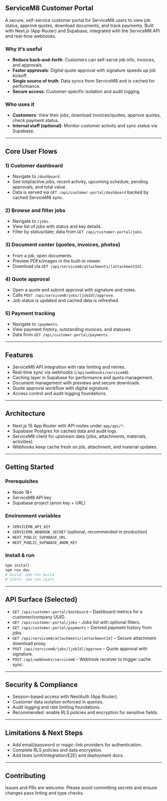## ServiceM8 Customer Portal

A secure, self-service customer portal for ServiceM8 users to view job status, approve quotes, download documents, and track payments. Built with Next.js (App Router) and Supabase, integrated with the ServiceM8 API and real-time webhooks.

### Why it’s useful
- **Reduce back-and-forth**: Customers can self-serve job info, invoices, and approvals.
- **Faster approvals**: Digital quote approval with signature speeds up job kickoff.
- **Single source of truth**: Data syncs from ServiceM8 and is cached for performance.
- **Secure access**: Customer-specific isolation and audit logging.

### Who uses it
- **Customers**: View their jobs, download invoices/quotes, approve quotes, check payment status.
- **Internal staff (optional)**: Monitor customer activity and sync status via Supabase.

---

## Core User Flows

### 1) Customer dashboard
- Navigate to `/dashboard`.
- See total/active jobs, recent activity, upcoming schedule, pending approvals, and total value.
- Data is served via `GET /api/customer-portal/dashboard` backed by cached ServiceM8 sync.

### 2) Browse and filter jobs
- Navigate to `/jobs`.
- View list of jobs with status and key details.
- Filter by status/date; data from `GET /api/customer-portal/jobs`.

### 3) Document center (quotes, invoices, photos)
- From a job, open documents.
- Preview PDFs/images in the built-in viewer.
- Download via `GET /api/servicem8/attachments/[attachmentId]`.

### 4) Quote approval
- Open a quote and submit approval with signature and notes.
- Calls `POST /api/servicem8/jobs/[jobId]/approve`.
- Job status is updated and cached data is refreshed.

### 5) Payment tracking
- Navigate to `/payments`.
- View payment history, outstanding invoices, and statuses.
- Data from `GET /api/customer-portal/payments`.

---

## Features
- ServiceM8 API integration with rate limiting and retries.
- Real-time sync via webhooks (`/api/webhooks/servicem8`).
- Caching layer in Supabase for performance and quota management.
- Document management with previews and secure downloads.
- Quote approval workflow with digital signature.
- Access control and audit logging foundations.

---

## Architecture
- Next.js 15 App Router with API routes under `app/api/*`.
- Supabase Postgres for cached data and audit logs.
- ServiceM8 client for upstream data (jobs, attachments, materials, activities).
- Webhooks keep cache fresh on job, attachment, and material updates.

---

## Getting Started

### Prerequisites
- Node 18+
- ServiceM8 API key
- Supabase project (anon key + URL)

### Environment variables
- `SERVICEM8_API_KEY`
- `SERVICEM8_WEBHOOK_SECRET` (optional, recommended in production)
- `NEXT_PUBLIC_SUPABASE_URL`
- `NEXT_PUBLIC_SUPABASE_ANON_KEY`

### Install & run
```bash
npm install
npm run dev
# build: npm run build
# start: npm run start
```

---

## API Surface (Selected)
- `GET /api/customer-portal/dashboard` – Dashboard metrics for a customer/company UUID.
- `GET /api/customer-portal/jobs` – Jobs list with optional filters.
- `GET /api/customer-portal/payments` – Derived payment history from jobs.
- `GET /api/servicem8/attachments/[attachmentId]` – Secure attachment download proxy.
- `POST /api/servicem8/jobs/[jobId]/approve` – Quote approval with signature.
- `POST /api/webhooks/servicem8` – Webhook receiver to trigger cache sync.

---

## Security & Compliance
- Session-based access with NextAuth (App Router).
- Customer data isolation enforced in queries.
- Audit logging and rate limiting foundations.
- Recommended: enable RLS policies and encryption for sensitive fields.

---

## Limitations & Next Steps
- Add email/password or magic-link providers for authentication.
- Complete RLS policies and data encryption.
- Add tests (unit/integration/E2E) and deployment docs.

---

## Contributing
Issues and PRs are welcome. Please avoid committing secrets and ensure changes pass linting and type checks.


